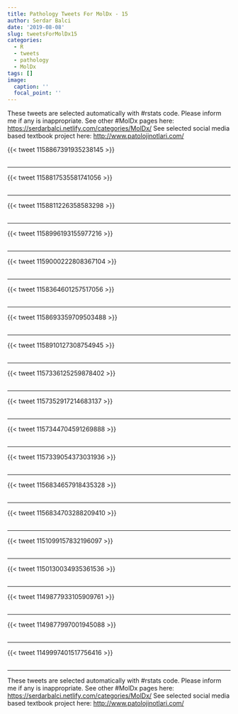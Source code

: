 ```yaml
---
title: Pathology Tweets For MolDx - 15
author: Serdar Balci
date: '2019-08-08'
slug: tweetsForMolDx15
categories:
  - R
  - tweets
  - pathology
  - MolDx
tags: []
image:
  caption: ''
  focal_point: ''
---
```



These tweets are selected automatically with #rstats code. Please inform me if any is inappropriate.
See other #MolDx pages here: https://serdarbalci.netlify.com/categories/MolDx/ 
See selected social media based textbook project here: http://www.patolojinotlari.com/

{{< tweet 1158867391935238145 >}}
<br>
<br>
<hr>
{{< tweet 1158817535581741056 >}}
<br>
<br>
<hr>
{{< tweet 1158811226358583298 >}}
<br>
<br>
<hr>
{{< tweet 1158996193155977216 >}}
<br>
<br>
<hr>
{{< tweet 1159000222808367104 >}}
<br>
<br>
<hr>
{{< tweet 1158364601257517056 >}}
<br>
<br>
<hr>
{{< tweet 1158693359709503488 >}}
<br>
<br>
<hr>
{{< tweet 1158910127308754945 >}}
<br>
<br>
<hr>
{{< tweet 1157336125259878402 >}}
<br>
<br>
<hr>
{{< tweet 1157352917214683137 >}}
<br>
<br>
<hr>
{{< tweet 1157344704591269888 >}}
<br>
<br>
<hr>
{{< tweet 1157339054373031936 >}}
<br>
<br>
<hr>
{{< tweet 1156834657918435328 >}}
<br>
<br>
<hr>
{{< tweet 1156834703288209410 >}}
<br>
<br>
<hr>
{{< tweet 1151099157832196097 >}}
<br>
<br>
<hr>
{{< tweet 1150130034935361536 >}}
<br>
<br>
<hr>
{{< tweet 1149877933105909761 >}}
<br>
<br>
<hr>
{{< tweet 1149877997001945088 >}}
<br>
<br>
<hr>
{{< tweet 1149997401517756416 >}}
<br>
<br>
<hr>


These tweets are selected automatically with #rstats code. Please inform me if any is inappropriate.
See other #MolDx pages here: https://serdarbalci.netlify.com/categories/MolDx/ 
See selected social media based textbook project here: http://www.patolojinotlari.com/
